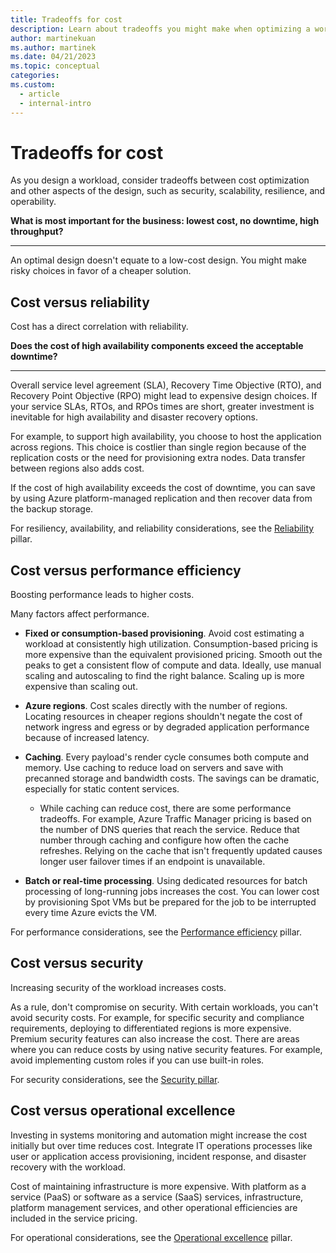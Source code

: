 ```yaml
---
title: Tradeoffs for cost
description: Learn about tradeoffs you might make when optimizing a workload for cost, such as with reliability, performance efficiency, security, or operational excellence.
author: martinekuan
ms.author: martinek
ms.date: 04/21/2023
ms.topic: conceptual
categories:
ms.custom:
  - article
  - internal-intro
---
```


# Tradeoffs for cost

As you design a workload, consider tradeoffs between cost optimization and other aspects of the design, such as security, scalability, resilience, and operability.

**What is most important for the business: lowest cost, no downtime, high throughput?**
***
An optimal design doesn't equate to a low-cost design. You might make risky choices in favor of a cheaper solution.

## Cost versus reliability

Cost has a direct correlation with reliability.

**Does the cost of high availability components exceed the acceptable downtime?**
***

Overall service level agreement (SLA), Recovery Time Objective (RTO), and Recovery Point Objective (RPO) might lead to expensive design choices. If your service SLAs, RTOs, and RPOs times are short, greater investment is inevitable for high availability and disaster recovery options.

For example, to support high availability, you choose to host the application across regions. This choice is costlier than single region because of the replication costs or the need for provisioning extra nodes. Data transfer between regions also adds cost.

If the cost of high availability exceeds the cost of downtime, you can save by using Azure platform-managed replication and then recover data from the backup storage.

For resiliency, availability, and reliability considerations, see the [Reliability](../resiliency/index.yml) pillar.

## Cost versus performance efficiency

Boosting performance leads to higher costs.

Many factors affect performance.

* **Fixed or consumption-based provisioning**. Avoid cost estimating a workload at consistently high utilization. Consumption-based pricing is more expensive than the equivalent provisioned pricing. Smooth out the peaks to get a consistent flow of compute and data. Ideally, use manual scaling and autoscaling to find the right balance. Scaling up is more expensive than scaling out.

* **Azure regions**. Cost scales directly with the number of regions. Locating resources in cheaper regions shouldn't negate the cost of network ingress and egress or by degraded application performance because of increased latency.

* **Caching**. Every payload's render cycle consumes both compute and memory. Use caching to reduce load on servers and save with precanned storage and bandwidth costs. The savings can be dramatic, especially for static content services.

  * While caching can reduce cost, there are some performance tradeoffs. For example, Azure Traffic Manager pricing is based on the number of DNS queries that reach the service. Reduce that number through caching and configure how often the cache refreshes. Relying on the cache that isn't frequently updated causes longer user failover times if an endpoint is unavailable.

* **Batch or real-time processing**. Using dedicated resources for batch processing of long-running jobs increases the cost. You can lower cost by provisioning Spot VMs but be prepared for the job to be interrupted every time Azure evicts the VM.

For performance considerations, see the [Performance efficiency](../scalability/overview.md) pillar.

## Cost versus security

Increasing security of the workload increases costs.

As a rule, don't compromise on security. With certain workloads, you can't avoid security costs. For example, for specific security and compliance requirements, deploying to differentiated regions is more expensive. Premium security features can also increase the cost. There are areas where you can reduce costs by using native security features. For example, avoid implementing custom roles if you can use built-in roles.

For security considerations, see the [Security pillar](../security/overview.md).

## Cost versus operational excellence

Investing in systems monitoring and automation might increase the cost initially but over time reduces cost. Integrate IT operations processes like user or application access provisioning, incident response, and disaster recovery with the workload.

Cost of maintaining infrastructure is more expensive. With platform as a service (PaaS) or software as a service (SaaS) services, infrastructure, platform management services, and other operational efficiencies are included in the service pricing.

For operational considerations, see the [Operational excellence](../devops/overview.md) pillar.
